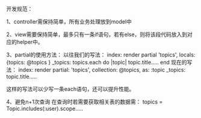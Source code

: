 开发规范：

1、controller需保持简单，所有业务处理放到model中

2、view需要保持简单，最多只有一条if语句，若有else，则将该段代码放入到对应的helper中。

3、partial的使用方法：
    以往我们的写法：
        index: render partial 'topics', locals: {topics: @topics }
        _topics: topics.each do |topic|
                    topic.title.....
                 end
    现在的写法：
        index: render partial: 'topics', collection: @topics, as: :topic
        _topics: topic.title.....

   这样的写法可以少写一条each语句，还可以提升性能。

4、避免n+1次查询
   在查询时若需要获取相关表的数据需：
   topics = Topic.includes(:user).scope.....

